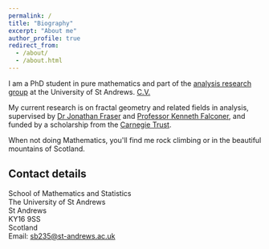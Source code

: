 ```yaml
---
permalink: /
title: "Biography"
excerpt: "About me"
author_profile: true
redirect_from:
  - /about/
  - /about.html
---
```



I am a PhD student in pure mathematics and part of the [analysis research group](http://www.mcs.st-andrews.ac.uk/pg/pure/Analysis/) at the University of St Andrews.
[C.V.](http://stuartburrell.github.io/stuartburrell/files/cv.pdf)

My current research is on fractal geometry and related fields in analysis, supervised by [Dr Jonathan Fraser](http://www.mcs.st-andrews.ac.uk/~jmf32/) and
[Professor Kenneth Falconer](http://www.mcs.st-and.ac.uk/~kenneth/), and funded by a scholarship from the [Carnegie Trust](https://www.carnegie-trust.org/).

When not doing Mathematics, you'll find me rock climbing or in the beautiful mountains of Scotland.

## Contact details

School of Mathematics and Statistics  
The University of St Andrews  
St Andrews  
KY16 9SS  
Scotland  
Email: sb235@st-andrews.ac.uk
